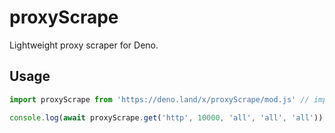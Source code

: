 # proxyScrape
Lightweight proxy scraper for Deno.

## Usage
```js
import proxyScrape from 'https://deno.land/x/proxyScrape/mod.js' // import the proxyScrape module

console.log(await proxyScrape.get('http', 10000, 'all', 'all', 'all')) // type, timeout, countryCode, ssl, anonymity
```
